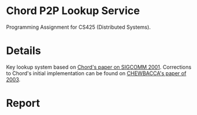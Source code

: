 # Chord P2P Lookup Service

Programming Assignment for CS425 (Distributed Systems).

# Details

Key lookup system based on [Chord's paper on SIGCOMM 2001](http://pdos.csail.mit.edu/papers/chord:sigcomm01/chord_sigcomm.pdf). Corrections to Chord's initial implementation can be found on [CHEWBACCA's paper of 2003](http://userpages.umbc.edu/~rfink1/621/Chewbacca.pdf).

# Report

